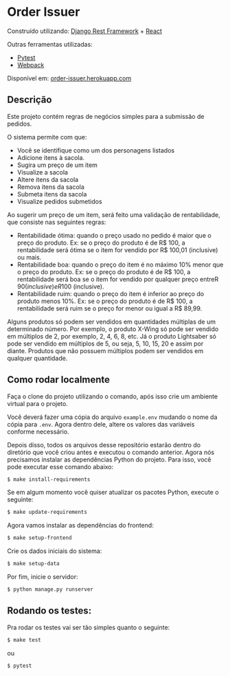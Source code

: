 # Order Issuer

Construído utilizando: [Django Rest Framework](https://www.django-rest-framework.org/) + [React](https://pt-br.reactjs.org/)

Outras ferramentas utilizadas:
- [Pytest](https://docs.pytest.org/en/6.2.x/)
- [Webpack](https://webpack.js.org/)

Disponível em: [order-issuer.herokuapp.com](https://order-issuer.herokuapp.com)

## Descrição
Este projeto contém regras de negócios simples para a submissão de pedidos.

O sistema permite com que:

- Você se identifique como um dos personagens listados
- Adicione itens à sacola.
- Sugira um preço de um item
- Visualize a sacola
- Altere itens da sacola
- Remova itens da sacola
- Submeta itens da sacola
- Visualize pedidos submetidos

Ao sugerir um preço de um item, será feito uma validação de rentabilidade, que consiste nas seguintes regras:
- Rentabilidade ótima: quando o preço usado no pedido é maior que o preço do produto. Ex: se o preço do produto é de R$ 100, a rentabilidade será ótima se o item for​ ​vendido​ ​por​ ​R$​ ​100,01​ ​(inclusive)​ ​ou​ ​mais.
- Rentabilidade boa: quando o preço do item é no máximo 10% menor que o preço do produto. Ex: se o preço do produto é de R$ 100, a rentabilidade será boa se o item for vendido​ ​por​ ​qualquer​ ​preço​ ​entre​ ​R$​ ​90​ ​(inclusive)​ ​e​ ​R$​ ​100​ ​(inclusive).
- Rentabilidade ruim: quando o preço do item é inferior ao preço do produto menos 10%. Ex: se o preço do produto é de R$ 100, a rentabilidade será ruim se o preço for menor​ ​ou​ ​igual​ ​a​ ​R$​ ​89,99.

Alguns produtos só podem ser vendidos em quantidades múltiplas de um determinado número. Por exemplo, o produto X-Wing só pode ser vendido em múltiplos de 2, por exemplo, 2, 4, 6, 8, etc. Já o produto Lightsaber só pode ser vendido em múltiplos de 5, ou seja, 5, 10, 15, 20 e assim por diante. Produtos que não possuem múltiplos podem ser vendidos​ ​em​ ​qualquer​ ​quantidade.

## Como rodar localmente
Faça o clone do projeto utilizando o comando, após isso crie um ambiente virtual para o projeto.

Você deverá fazer uma cópia do arquivo `example.env` mudando o nome da cópia para `.env`. Agora dentro dele, altere os valores das variáveis conforme necessário.

Depois disso, todos os arquivos desse repositório estarão dentro do diretório que você criou antes e executou o comando anterior. Agora nós precisamos instalar as dependências Python do projeto. Para isso, você pode executar esse comando abaixo:

```bash
$ make install-requirements
```

Se em algum momento você quiser atualizar os pacotes Python, execute o seguinte:

```bash
$ make update-requirements
```

Agora vamos instalar as dependências do frontend:

```bash
$ make setup-frontend
```

Crie os dados iniciais do sistema:

```bash
$ make setup-data
```

Por fim, inicie o servidor:

```bash
$ python manage.py runserver
```

Rodando os testes:
------------------

Pra rodar os testes vai ser tão simples quanto o seguinte:

```bash
$ make test
```
ou

```bash
$ pytest
```
